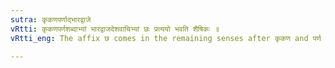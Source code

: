 ```yaml
---
sutra: कृकणपर्णाद्भारद्वाजे
vRtti: कृकणपर्णशब्दाभ्यां भारद्वाजदेशवाचिभ्यां छः प्रत्ययो भवति शैषिकः ॥
vRtti_eng: The affix छ comes in the remaining senses after कृकण and पर्ण when denoting the country of _Bharadvaja_.

---
```

